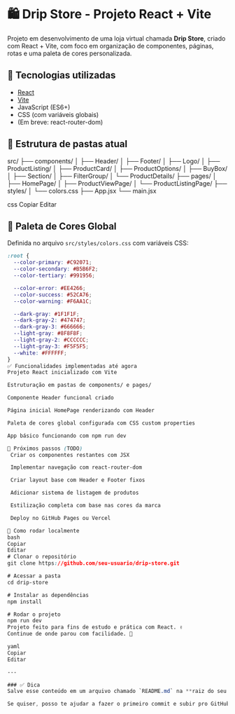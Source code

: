 # 🛍️ Drip Store - Projeto React + Vite

Projeto em desenvolvimento de uma loja virtual chamada **Drip Store**, criado com React + Vite, com foco em organização de componentes, páginas, rotas e uma paleta de cores personalizada.

## 🚀 Tecnologias utilizadas

- [React](https://reactjs.org/)
- [Vite](https://vitejs.dev/)
- JavaScript (ES6+)
- CSS (com variáveis globais)
- (Em breve: react-router-dom)

## 📁 Estrutura de pastas atual

src/
├── components/
│ ├── Header/
│ ├── Footer/
│ ├── Logo/
│ ├── ProductListing/
│ ├── ProductCard/
│ ├── ProductOptions/
│ ├── BuyBox/
│ ├── Section/
│ ├── FilterGroup/
│ └── ProductDetails/
├── pages/
│ ├── HomePage/
│ ├── ProductViewPage/
│ └── ProductListingPage/
├── styles/
│ └── colors.css
├── App.jsx
└── main.jsx

css
Copiar
Editar

## 🎨 Paleta de Cores Global

Definida no arquivo `src/styles/colors.css` com variáveis CSS:

```css
:root {
  --color-primary: #C92071;
  --color-secondary: #B5B6F2;
  --color-tertiary: #991956;

  --color-error: #EE4266;
  --color-success: #52CA76;
  --color-warning: #F6AA1C;

  --dark-gray: #1F1F1F;
  --dark-gray-2: #474747;
  --dark-gray-3: #666666;
  --light-gray: #8F8F8F;
  --light-gray-2: #CCCCCC;
  --light-gray-3: #F5F5F5;
  --white: #FFFFFF;
}
✅ Funcionalidades implementadas até agora
Projeto React inicializado com Vite

Estruturação em pastas de components/ e pages/

Componente Header funcional criado

Página inicial HomePage renderizando com Header

Paleta de cores global configurada com CSS custom properties

App básico funcionando com npm run dev

📌 Próximos passos (TODO)
 Criar os componentes restantes com JSX

 Implementar navegação com react-router-dom

 Criar layout base com Header e Footer fixos

 Adicionar sistema de listagem de produtos

 Estilização completa com base nas cores da marca

 Deploy no GitHub Pages ou Vercel

🧪 Como rodar localmente
bash
Copiar
Editar
# Clonar o repositório
git clone https://github.com/seu-usuario/drip-store.git

# Acessar a pasta
cd drip-store

# Instalar as dependências
npm install

# Rodar o projeto
npm run dev
Projeto feito para fins de estudo e prática com React. ✌️
Continue de onde parou com facilidade. 🚀

yaml
Copiar
Editar

---

### ✅ Dica
Salve esse conteúdo em um arquivo chamado `README.md` na **raiz do seu projeto**, antes de subir pro GitHub.

Se quiser, posso te ajudar a fazer o primeiro commit e subir pro GitHub também!
